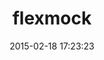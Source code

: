 ---
layout: post
title:  "flexmock"
repo:   "jimweirich/flexmock"
date:   2015-02-18 17:23:23
gemurl: https://github.com/jimweirich/flexmock
---